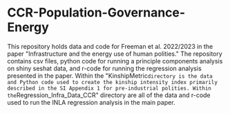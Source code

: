 # CCR-Population-Governance-Energy
This repository holds data and code for Freeman et al. 2022/2023 in the paper "Infrastructure and the energy use of human polities." The repository contains csv files, python code for running a principle components analysis on shiny seshat data, and r-code for running the regression analysis presented in the paper.
Within the "KinshipMetric`` directory is the data and Python code used to create the kinship intensity index primarily described in the SI Appendix 1 for pre-industrial polities. Within the ``Regression_Infra_Data_CCR" directory are all of the data and r-code used to run the INLA regression analysis in the main paper. 
